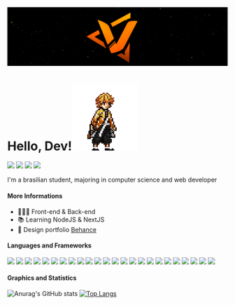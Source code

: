 <img src="https://github.com/CodeVsk/CodeVsk/blob/main/banner-vsk.png?raw=true" alt="banner VskCODE minimalist react">

# Hello, Dev!<img src="https://github.com/CodeVsk/CodeVsk/blob/main/zenitsu.gif?raw=true" width="150" height="150" alt="banner VskCODE minimalist react"/>

![](https://img.shields.io/badge/Gmail-vynycyusvieira@gmail.com-informational?style=flat&logo=gmail&logoColor=white&link=vynycyusvieira@gmail.com&color=ff8400)
![](https://img.shields.io/badge/Telegram-t.me/codevsk-informational?style=flat&logo=telegram&logoColor=white&link=https://t.me/codevsk&color=ff8400)
![](https://img.shields.io/badge/Twitter-@vinevsk-informational?style=flat&logo=twitter&logoColor=white&link=https://twitter.com/vinevsk&color=ff8400)
![](https://img.shields.io/badge/Linkedin-in/viniciusvieiravsk-informational?style=flat&logo=linkedin&logoColor=white&link=https://www.linkedin.com/in/viniciusvieiravsk/&color=ff8400)


I'm a brasilian student, majoring in computer science and web developer

#### More Informations

- 👨🏻‍💻 Front-end & Back-end
- 📚 Learning NodeJS & NextJS
- 📂 Design portfolio <a href="https://www.behance.net/viniciusvieira34">Behance<a/>


#### Languages and Frameworks

![](https://img.shields.io/badge/Editor-VSCode-informational?style=flat&logo=visualstudiocode&logoColor=white&color=ff8400)
![](https://img.shields.io/badge/Code-Html-informational?style=flat&logo=html5&logoColor=white&color=ff8400)
![](https://img.shields.io/badge/Code-Css-informational?style=flat&logo=css3&logoColor=white&color=ff8400)
![](https://img.shields.io/badge/Code-Javascript-informational?style=flat&logo=javascript&logoColor=white&color=ff8400)
![](https://img.shields.io/badge/Code-NodeJS-informational?style=flat&logo=nodedotjs&logoColor=white&color=ff8400)
![](https://img.shields.io/badge/Code-TypeScript-informational?style=flat&logo=typescript&logoColor=white&color=ff8400) 
![](https://img.shields.io/badge/Code-.NET-informational?style=flat&logo=dotnet&logoColor=white&color=ff8400)
![](https://img.shields.io/badge/Code-Python-informational?style=flat&logo=python&logoColor=white&color=ff8400)
![](https://img.shields.io/badge/Code-Java-informational?style=flat&logo=java&logoColor=white&color=ff8400)
![](https://img.shields.io/badge/Code-SharePoint-Microsoft?style=flat&logo=MicrosoftSharePoint&logoColor=white&color=ff8400)
![](https://img.shields.io/badge/Code-Power%20Automate-Microsoft?style=flat&logo=PowerAutomate&logoColor=white&color=ff8400)
![](https://img.shields.io/badge/Code-Power%20Apps-informational?style=flat&logo=powerapps&logoColor=white&color=ff8400)
![](https://img.shields.io/badge/Code-ReactJS-informational?style=flat&logo=react&logoColor=white&color=ff8400)
![](https://img.shields.io/badge/Code-NextJS-informational?style=flat&logo=nextdotjs&logoColor=white&color=ff8400)
![](https://img.shields.io/badge/Code-VueJS-informational?style=flat&logo=vuedotjs&logoColor=white&color=ff8400)
![](https://img.shields.io/badge/Tools-Docker-informational?style=flat&logo=docker&logoColor=white&color=ff8400)
![](https://img.shields.io/badge/Database-MySQL-informational?style=flat&logo=mysql&logoColor=white&color=ff8400)
![](https://img.shields.io/badge/Database-MongoDB-informational?style=flat&logo=mongodb&logoColor=white&color=ff8400)
![](https://img.shields.io/badge/Database-PostgreSQL-informational?style=flat&logo=postgresql&logoColor=white&color=ff8400)
![](https://img.shields.io/badge/Cms-Ghost-informational?style=flat&logo=ghost&logoColor=white&color=ff8400)
![](https://img.shields.io/badge/Cms-Wordpress-informational?style=flat&logo=wordpress&logoColor=white&color=ff8400)
![](https://img.shields.io/badge/Design-Photoshop-informational?style=flat&logo=adobephotoshop&logoColor=white&color=ff8400)
![](https://img.shields.io/badge/Design-Figma-informational?style=flat&logo=figma&logoColor=white&color=ff8400)
![](https://img.shields.io/badge/Design-Canva-informational?style=flat&logo=canva&logoColor=white&color=ff8400)    
  
#### Graphics and Statistics  
  
![Anurag's GitHub stats](https://github-readme-stats.vercel.app/api?username=codevsk&theme=dracula&show_icons=false&title_color=ff8400&hide_border=true&hide=issues,contribs) [![Top Langs](https://github-readme-stats.vercel.app/api/top-langs/?username=codevsk&layout=compact&theme=dracula&title_color=ff8400&hide_border=true&langs_count=8)](https://github.com/anuraghazra/github-readme-stats)
